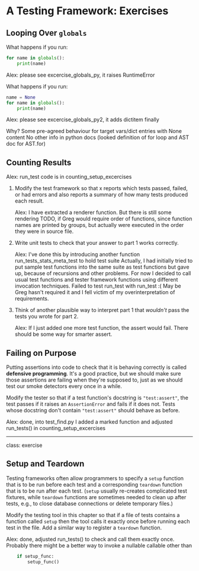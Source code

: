 # A Testing Framework: Exercises

## Looping Over `globals`

What happens if you run:

```python
for name in globals():
    print(name)
```

Alex: please see excercise_globals_py, it raises RuntimeError


What happens if you run:

```python
name = None
for name in globals():
    print(name)
```

Alex: please see excercise_globals_py2, it adds dictitem finally

Why? Some pre-agreed behaviour for target vars/dict entries with None content
No other info in python docs (looked definition of for loop and AST doc for AST.for)

## Counting Results

Alex: run_test code is in counting_setup_excercises

1. Modify the test framework so that x reports which tests passed, failed, or had errors
    and also reports a summary of how many tests produced each result.

    Alex: I have extracted a renderer function. But there is still some rendering TODO, if Greg would require
    order of functions, since function names are printed by groups, but actually were executed
    in the order they were in source file.

2. Write unit tests to check that your answer to part 1 works correctly.

    Alex: I've done this by introducing another function run_tests_stats_meta_test to hold test suite
    Actually, I had initially tried to put sample test functions into the same suite as test functions
    but gave up, because of recursions and other problems. For now I decided to call usual test functions and tester
    framework functions using different invocation techniques. Failed to test run_test with run_test :(
    May be Greg hasn't required it and I fell victim of my overinterpretation of requirements.
3. Think of another plausible way to interpret part 1
    that *wouldn't* pass the tests you wrote for part 2.

    Alex: If I just added one more test function, the assert would fail. There should be some way for smarter assert.

## Failing on Purpose

Putting assertions into code to check that it is behaving correctly
is called __defensive programming__.
It's a good practice,
but we should make sure those assertions are failing when they're supposed to,
just as we should test our smoke detectors every once in a while.

Modify the tester so that
if a test function's docstring is `"test:assert"`,
the test passes if it raises an `AssertionError`
and fails if it does not.
Tests whose docstring don't contain `"test:assert"`
should behave as before.


Alex: done, into test_find.py I added a marked function and adjusted run_tests() in counting_setup_excercises

---

class: exercise

## Setup and Teardown

Testing frameworks often allow programmers to specify a `setup` function
that is to be run before each test
and a corresponding `teardown` function
that is to be run after each test.
(`setup` usually re-creates complicated test fixtures,
while `teardown` functions are sometimes needed to clean up after tests,
e.g., to close database connections or delete temporary files.)

Modify the testing tool in this chapter so that
if a file of tests contains a function called `setup`
then the tool calls it exactly once before running each test in the file.
Add a similar way to register a `teardown` function.

Alex: done, adjusted run_tests() to check and call them exactly once.
Probably there might be a better way to invoke a nullable callable other than
```python
    if setup_func:
        setup_func()
```

